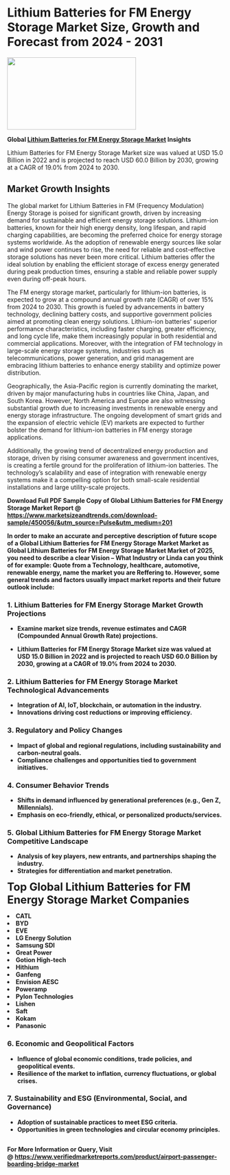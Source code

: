 <H1>Lithium Batteries for FM Energy Storage Market Size, Growth and Forecast from 2024 - 2031</H1><img class="aligncenter size-medium wp-image-584254" src="https://thirdeyenews.in/wp-content/uploads/2024/09/Global-Market-Research-300x168.jpeg" alt="" width="300" height="168" /><p><strong>Global&nbsp;<a href="https://www.marketsizeandtrends.com/download-sample/450056/&amp;utm_source=Pulse&amp;utm_medium=201">Lithium Batteries for FM Energy Storage Market</a> Insights</strong></p><p>Lithium Batteries for FM Energy Storage Market size was valued at USD 15.0 Billion in 2022 and is projected to reach USD 60.0 Billion by 2030, growing at a CAGR of 19.0% from 2024 to 2030.</p><p><h2>Market Growth Insights</h2> <p>The global market for Lithium Batteries in FM (Frequency Modulation) Energy Storage is poised for significant growth, driven by increasing demand for sustainable and efficient energy storage solutions. Lithium-ion batteries, known for their high energy density, long lifespan, and rapid charging capabilities, are becoming the preferred choice for energy storage systems worldwide. As the adoption of renewable energy sources like solar and wind power continues to rise, the need for reliable and cost-effective storage solutions has never been more critical. Lithium batteries offer the ideal solution by enabling the efficient storage of excess energy generated during peak production times, ensuring a stable and reliable power supply even during off-peak hours.</p> <p><strong></strong></p> <p>The FM energy storage market, particularly for lithium-ion batteries, is expected to grow at a compound annual growth rate (CAGR) of over 15% from 2024 to 2030. This growth is fueled by advancements in battery technology, declining battery costs, and supportive government policies aimed at promoting clean energy solutions. Lithium-ion batteries' superior performance characteristics, including faster charging, greater efficiency, and long cycle life, make them increasingly popular in both residential and commercial applications. Moreover, with the integration of FM technology in large-scale energy storage systems, industries such as telecommunications, power generation, and grid management are embracing lithium batteries to enhance energy stability and optimize power distribution. <p>Geographically, the Asia-Pacific region is currently dominating the market, driven by major manufacturing hubs in countries like China, Japan, and South Korea. However, North America and Europe are also witnessing substantial growth due to increasing investments in renewable energy and energy storage infrastructure. The ongoing development of smart grids and the expansion of electric vehicle (EV) markets are expected to further bolster the demand for lithium-ion batteries in FM energy storage applications.</p> <p>Additionally, the growing trend of decentralized energy production and storage, driven by rising consumer awareness and government incentives, is creating a fertile ground for the proliferation of lithium-ion batteries. The technology’s scalability and ease of integration with renewable energy systems make it a compelling option for both small-scale residential installations and large utility-scale projects.</p> <p><strong></p><p><span class=""><strong>Download Full PDF Sample Copy of Global Lithium Batteries for FM Energy Storage Market Report</strong> @ <a href="https://www.marketsizeandtrends.com/download-sample/450056/&amp;utm_source=Pulse&amp;utm_medium=201" target="_blank">https://www.marketsizeandtrends.com/download-sample/450056/&amp;utm_source=Pulse&amp;utm_medium=201</a></span></p><p>In order to make an accurate and perceptive description of future scope of a Global&nbsp;Lithium Batteries for FM Energy Storage Market Market as Global&nbsp;Lithium Batteries for FM Energy Storage Market Market of 2025, you need to describe a clear Vision &ndash; What Industry or Linda can you think of for example: Quote from a Technology, healthcare, automotive, renewable energy, name the market you are Reffering to. However, some general trends and factors usually impact market reports and their future outlook include:</p><h3>1.&nbsp;<strong>Lithium Batteries for FM Energy Storage Market Growth Projections</strong></h3><ul><li>Examine market size trends, revenue estimates and CAGR (Compounded Annual Growth Rate) projections.</li><li><p>Lithium Batteries for FM Energy Storage Market size was valued at USD 15.0 Billion in 2022 and is projected to reach USD 60.0 Billion by 2030, growing at a CAGR of 19.0% from 2024 to 2030.</p></li></ul><h3>2.&nbsp;<strong>Lithium Batteries for FM Energy Storage Market Technological Advancements</strong></h3><ul><li>Integration of AI, IoT, blockchain, or automation in the industry.</li><li>Innovations driving cost reductions or improving efficiency.</li></ul><h3>3.&nbsp;<strong>Regulatory and Policy Changes</strong></h3><ul><li>Impact of global and regional regulations, including sustainability and carbon-neutral goals.</li><li>Compliance challenges and opportunities tied to government initiatives.</li></ul><h3>4.&nbsp;<strong>Consumer Behavior Trends</strong></h3><ul><li>Shifts in demand influenced by generational preferences (e.g., Gen Z, Millennials).</li><li>Emphasis on eco-friendly, ethical, or personalized products/services.</li></ul><h3>5.&nbsp;<strong>Global Lithium Batteries for FM Energy Storage Market Competitive Landscape</strong></h3><ul><li>Analysis of key players, new entrants, and partnerships shaping the industry.</li><li>Strategies for differentiation and market penetration.</li></ul><p data-pm-slice="1 1 []"><span style="color: inherit; font-family: inherit; font-size: 25px;">Top Global Lithium Batteries for FM Energy Storage Market Companies</span></p><div class="" data-test-id=""><p><li>CATL</li><li> BYD</li><li> EVE</li><li> LG Energy Solution</li><li> Samsung SDI</li><li> Great Power</li><li> Gotion High-tech</li><li> Hithium</li><li> Ganfeng</li><li> Envision AESC</li><li> Poweramp</li><li> Pylon Technologies</li><li> Lishen</li><li> Saft</li><li> Kokam</li><li> Panasonic</li></p></div><h3>6.&nbsp;<strong>Economic and Geopolitical Factors</strong></h3><ul><li>Influence of global economic conditions, trade policies, and geopolitical events.</li><li>Resilience of the market to inflation, currency fluctuations, or global crises.</li></ul><h3>7.&nbsp;<strong>Sustainability and ESG (Environmental, Social, and Governance)</strong></h3><ul><li>Adoption of sustainable practices to meet ESG criteria.</li><li>Opportunities in green technologies and circular economy principles.</li></ul><h2><strong style="font-size: 14px;">For More Information or Query, Visit @&nbsp;</strong><a style="background-color: #ffffff; font-size: 14px;" href="https://www.marketsizeandtrends.com/report/lithium-batteries-for-fm-energy-storage-market/" target="_blank">https://www.verifiedmarketreports.com/product/airport-passenger-boarding-bridge-market</a></h2>
